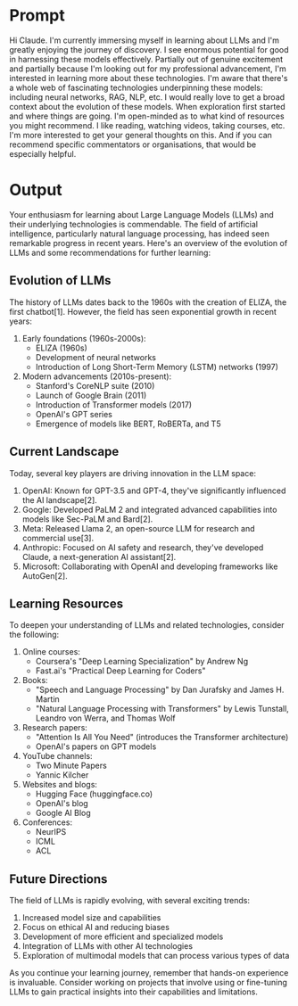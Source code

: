 # Prompt

Hi Claude. I'm currently immersing myself in learning about LLMs and I'm greatly enjoying the journey of discovery. I see enormous potential for good in harnessing these models effectively. Partially out of genuine excitement and partially because I'm looking out for my professional advancement, I'm interested in learning more about these technologies. I'm aware that there's a whole web of fascinating technologies underpinning these models: including neural networks, RAG, NLP, etc. I would really love to get a broad context about the evolution of these models. When exploration first started and where things are going. I'm open-minded as to what kind of resources you might recommend. I like reading, watching videos, taking courses, etc. I'm more interested to get your general thoughts on this. And if you can recommend specific commentators or organisations, that would be especially helpful.

# Output

Your enthusiasm for learning about Large Language Models (LLMs) and their underlying technologies is commendable. The field of artificial intelligence, particularly natural language processing, has indeed seen remarkable progress in recent years. Here's an overview of the evolution of LLMs and some recommendations for further learning:

## Evolution of LLMs

The history of LLMs dates back to the 1960s with the creation of ELIZA, the first chatbot\[1]. However, the field has seen exponential growth in recent years:

1. Early foundations (1960s-2000s):
   - ELIZA (1960s)
   - Development of neural networks
   - Introduction of Long Short-Term Memory (LSTM) networks (1997)
2. Modern advancements (2010s-present):
   - Stanford's CoreNLP suite (2010)
   - Launch of Google Brain (2011)
   - Introduction of Transformer models (2017)
   - OpenAI's GPT series
   - Emergence of models like BERT, RoBERTa, and T5

## Current Landscape

Today, several key players are driving innovation in the LLM space:

1. OpenAI: Known for GPT-3.5 and GPT-4, they've significantly influenced the AI landscape\[2].
2. Google: Developed PaLM 2 and integrated advanced capabilities into models like Sec-PaLM and Bard\[2].
3. Meta: Released Llama 2, an open-source LLM for research and commercial use\[3].
4. Anthropic: Focused on AI safety and research, they've developed Claude, a next-generation AI assistant\[2].
5. Microsoft: Collaborating with OpenAI and developing frameworks like AutoGen\[2].

## Learning Resources

To deepen your understanding of LLMs and related technologies, consider the following:

1. Online courses:
   - Coursera's "Deep Learning Specialization" by Andrew Ng
   - Fast.ai's "Practical Deep Learning for Coders"
2. Books:
   - "Speech and Language Processing" by Dan Jurafsky and James H. Martin
   - "Natural Language Processing with Transformers" by Lewis Tunstall, Leandro von Werra, and Thomas Wolf
3. Research papers:
   - "Attention Is All You Need" (introduces the Transformer architecture)
   - OpenAI's papers on GPT models
4. YouTube channels:
   - Two Minute Papers
   - Yannic Kilcher
5. Websites and blogs:
   - Hugging Face (huggingface.co)
   - OpenAI's blog
   - Google AI Blog
6. Conferences:
   - NeurIPS
   - ICML
   - ACL

## Future Directions

The field of LLMs is rapidly evolving, with several exciting trends:

1. Increased model size and capabilities
2. Focus on ethical AI and reducing biases
3. Development of more efficient and specialized models
4. Integration of LLMs with other AI technologies
5. Exploration of multimodal models that can process various types of data

As you continue your learning journey, remember that hands-on experience is invaluable. Consider working on projects that involve using or fine-tuning LLMs to gain practical insights into their capabilities and limitations.

